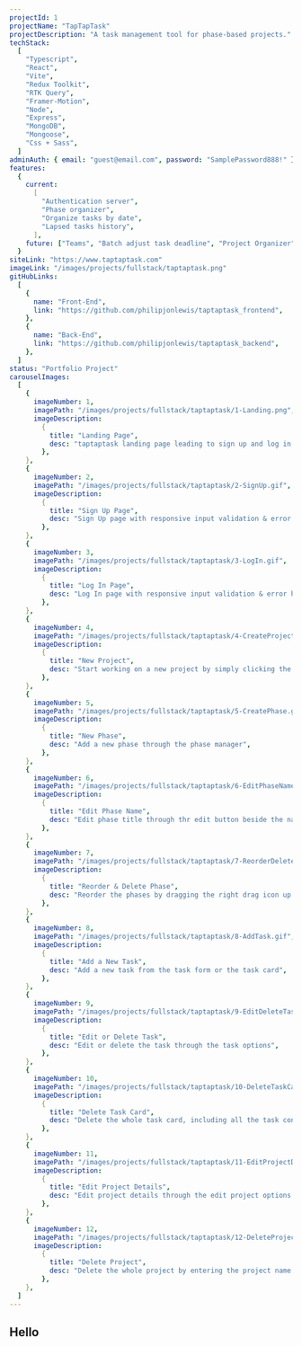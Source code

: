 ```yaml
---
projectId: 1
projectName: "TapTapTask"
projectDescription: "A task management tool for phase-based projects."
techStack:
  [
    "Typescript",
    "React",
    "Vite",
    "Redux Toolkit",
    "RTK Query",
    "Framer-Motion",
    "Node",
    "Express",
    "MongoDB",
    "Mongoose",
    "Css + Sass",
  ]
adminAuth: { email: "guest@email.com", password: "SamplePassword888!" }
features:
  {
    current:
      [
        "Authentication server",
        "Phase organizer",
        "Organize tasks by date",
        "Lapsed tasks history",
      ],
    future: ["Teams", "Batch adjust task deadline", "Project Organizer", "App"],
  }
siteLink: "https://www.taptaptask.com"
imageLink: "/images/projects/fullstack/taptaptask.png"
gitHubLinks:
  [
    {
      name: "Front-End",
      link: "https://github.com/philipjonlewis/taptaptask_frontend",
    },
    {
      name: "Back-End",
      link: "https://github.com/philipjonlewis/taptaptask_backend",
    },
  ]
status: "Portfolio Project"
carouselImages:
  [
    {
      imageNumber: 1,
      imagePath: "/images/projects/fullstack/taptaptask/1-Landing.png",
      imageDescription:
        {
          title: "Landing Page",
          desc: "taptaptask landing page leading to sign up and log in page",
        },
    },
    {
      imageNumber: 2,
      imagePath: "/images/projects/fullstack/taptaptask/2-SignUp.gif",
      imageDescription:
        {
          title: "Sign Up Page",
          desc: "Sign Up page with responsive input validation & error handling",
        },
    },
    {
      imageNumber: 3,
      imagePath: "/images/projects/fullstack/taptaptask/3-LogIn.gif",
      imageDescription:
        {
          title: "Log In Page",
          desc: "Log In page with responsive input validation & error handling",
        },
    },
    {
      imageNumber: 4,
      imagePath: "/images/projects/fullstack/taptaptask/4-CreateProject.gif",
      imageDescription:
        {
          title: "New Project",
          desc: "Start working on a new project by simply clicking the create project button.",
        },
    },
    {
      imageNumber: 5,
      imagePath: "/images/projects/fullstack/taptaptask/5-CreatePhase.gif",
      imageDescription:
        {
          title: "New Phase",
          desc: "Add a new phase through the phase manager",
        },
    },
    {
      imageNumber: 6,
      imagePath: "/images/projects/fullstack/taptaptask/6-EditPhaseName.gif",
      imageDescription:
        {
          title: "Edit Phase Name",
          desc: "Edit phase title through thr edit button beside the name in the phase manager",
        },
    },
    {
      imageNumber: 7,
      imagePath: "/images/projects/fullstack/taptaptask/7-ReorderDeletePhase.gif",
      imageDescription:
        {
          title: "Reorder & Delete Phase",
          desc: "Reorder the phases by dragging the right drag icon up or down and delete it by clicking the delete button beside the edit button",
        },
    },
    {
      imageNumber: 8,
      imagePath: "/images/projects/fullstack/taptaptask/8-AddTask.gif",
      imageDescription:
        {
          title: "Add a New Task",
          desc: "Add a new task from the task form or the task card",
        },
    },
    {
      imageNumber: 9,
      imagePath: "/images/projects/fullstack/taptaptask/9-EditDeleteTask.gif",
      imageDescription:
        {
          title: "Edit or Delete Task",
          desc: "Edit or delete the task through the task options",
        },
    },
    {
      imageNumber: 10,
      imagePath: "/images/projects/fullstack/taptaptask/10-DeleteTaskCard.gif",
      imageDescription:
        {
          title: "Delete Task Card",
          desc: "Delete the whole task card, including all the task contents, through the delete button in the task card options",
        },
    },
    {
      imageNumber: 11,
      imagePath: "/images/projects/fullstack/taptaptask/11-EditProjectDetails.gif",
      imageDescription:
        {
          title: "Edit Project Details",
          desc: "Edit project details through the edit project options in the project information page",
        },
    },
    {
      imageNumber: 12,
      imagePath: "/images/projects/fullstack/taptaptask/12-DeleteProject.gif",
      imageDescription:
        {
          title: "Delete Project",
          desc: "Delete the whole project by entering the project name and pressing the delete project button in the project options",
        },
    },
  ]
---
```


## Hello
